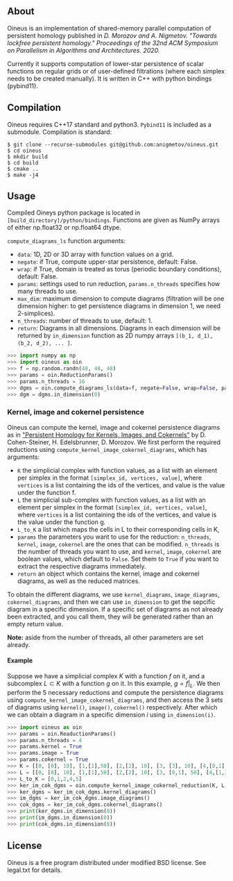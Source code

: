 ## About
Oineus is an implementation of shared-memory parallel
computation of persistent homology published in
*D. Morozov and A. Nigmetov.
"Towards lockfree persistent homology."
Proceedings of the 32nd ACM Symposium on Parallelism
in Algorithms and Architectures. 2020.*

Currently it supports computation of lower-star persistence
of scalar functions on regular grids or of user-defined
filtrations (where each simplex needs to be created manually).
It is written in C++ with python bindings (pybind11).

## Compilation

Oineus requires C++17 standard and python3.
`Pybind11` is included as a submodule.
Compilation is standard:

```shell
$ git clone --recurse-submodules git@github.com:anigmetov/oineus.git
$ cd oineus
$ mkdir build
$ cd build
$ cmake ..
$ make -j4
```

## Usage

Compiled Oineys python package is located in `[build_directory]/python/bindings`.
Functions are given as NumPy arrays of either np.float32 or np.float64 dtype.

`compute_diagrams_ls` function arguments:
* `data`: 1D, 2D or 3D array with function values on a grid.
* `negate`: if True, compute upper-star persistence, default: False.
* `wrap`: if True, domain is treated as torus (periodic boundary conditions),
    default: False.
* `params`: settings used to run reduction, `params.n_threads` specifies how
many threads to use.
* `max_dim`: maximum dimension to compute diagrams (filtration will
be one dimension higher: to get persistence diagrams in dimension 1,
we need 2-simplices).
* `n_threads`: number of threads to use, default: 1.
* `return`: Diagrams in all dimensions. Diagrams in each dimension will be returned by `in_dimension` function
as 2D numpy arrays `[(b_1, d_1),
         (b_2, d_2), ... ]`.

```python
>>> import numpy as np
>>> import oineus as oin
>>> f = np.random.randn(48, 48, 48)
>>> params = oin.ReductionParams()
>>> params.n_threads = 16
>>> dgms = oin.compute_diagrams_ls(data=f, negate=False, wrap=False, params=params, include_inf_points=True, max_dim=2)
>>> dgm = dgms.in_dimension(0)
```

### Kernel, image and cokernel persistence
Oineus can compute the kernel, image and cokernel persistence diagrams as in ["Persistent Homology for Kernels, Images, and Cokernels"](https://doi.org/10.1137/1.9781611973068.110) by D. Cohen-Steiner, H. Edelsbrunner, D. Morozov. We first perform the required reductions using `compute_kernel_image_cokernel_diagrams`, which has arguments:
* `K` the simplicial complex with function values, as a list with an element per simplex in the format `[simplex_id, vertices, value]`, where `vertices` is a list containing the ids of the vertices, and value is the value under the function f.
* `L` the simplicial sub-complex with function values, as a list with an element per simplex in the format `[simplex_id, vertices, value]`, where `vertices` is a list containing the ids of the vertices, and value is the value under the function g.
* `L_to_K` a list which maps the cells in L to their corresponding cells in K,
* `params` the parameters you want to use for the reduction: `n_threads`, `kernel`, `image`, `cokernel` are the ones that can be modified. `n_threads` is the number of threads you want to use, and `kernel`, `image`, `cokernel` are boolean values, which default to `False`. Set them to `True` if you want to extract the respective diagrams immediately.
* `return` an object which contains the kernel, image and cokernel diagrams, as well as the reduced matrices.

To obtain the different diagrams, we use `kernel_diagrams`, `image_diagrams`, `cokernel_diagrams`, and then we can use `in_dimension` to get the sepcific diagram in a specific dimension. If a specific set of diagrams as not already been extracted, and you call them, they will be generated rather than an empty return value.

**Note:** aside from the number of threads, all other parameters are set already. 

#### Example
Suppose we have a simplicial complex $K$ with a function $f$ on it, and a subcomplex $L \subset K$ with a function $g$ on it. In this example, $g = f|_L$. We then perform the 5 necessary reductions and compute the persistence diagrams using `compute_kernel_image_cokernel_diagrams`, and then access the 3 sets of diagrams using `kernel()`, `image()`, `cokernel()` respectively. After which we can obtain a diagram in a specific dimension $i$ using `in_dimension(i)`.

```python
>>> import oineus as oin
>>> params = oin.ReaductionParams()
>>> params.n_threads = 4
>>> params.kernel = True
>>> params.image = True
>>> params.cokernel = True
>>> K = [[0, [0], 10], [1,[1],50], [2,[2], 10], [3, [3], 10], [4,[0,1], 50], [5, [1,2], 50], [6,[0,3], 10], [7, [2,3], 10]]
>>> L = [[0, [0], 10], [1,[1],50], [2,[2], 10], [3, [0,1], 50], [4,[1,2],50]]
>>> L_to_K = [0,1,2,4,5]
>>> ker_im_cok_dgms = oin.compute_kernel_image_cokernel_reduction(K, L, L_to_K, params)
>>> ker_dgms = ker_im_cok_dgms.kernel_diagrams()
>>> im_dgms = ker_im_cok_dgms.image_diagrams()
>>> cok_dgms = ker_im_cok_dgms.cokernel_diagrams()
>>> print(ker_dgms.in_dimension(0))
>>> print(im_dgms.in_dimension(0))
>>> print(cok_dgms.in_dimension(0))
```
 
## License

Oineus is a free program distributed under modified
BSD license. See legal.txt for details.
